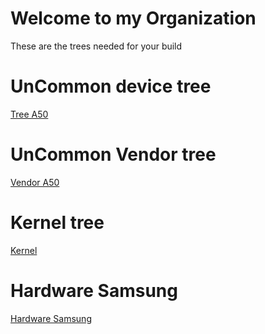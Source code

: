 # Welcome to my Organization 

These are the trees needed for your build 

# UnCommon device tree

[Tree A50](https://github.com/GiovanYCringe-Experiments/android_device_samsung_a505f)

# UnCommon Vendor tree

[Vendor A50](https://github.com/GiovanYCringe-Experiments/android_vendor_samsung_a505f)

# Kernel tree

[Kernel](https://github.com/GiovanYCringe-Experiments/kernel_a50)

# Hardware Samsung

[Hardware Samsung](https://github.com/GiovanYCringe-Experiments/android_hardware_samsung)
